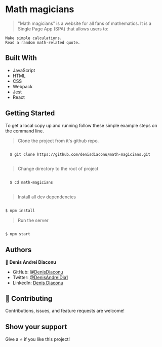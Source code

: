 # Math magicians

> "Math magicians" is a website for all fans of mathematics. It is a Single Page App (SPA) that allows users to:

    Make simple calculations.
    Read a random math-related quote.


## Built With

- JavaScript
- HTML
- CSS
- Webpack
- Jest
- React



## Getting Started

To get a local copy up and running follow these simple example steps on the command line.
> Clone the project from it's github repo.
```bash

  $ git clone https://github.com/denisdiaconu/math-magicians.git
  
```

> Change directory to the root of project
```bash

  $ cd math-magicians
  
  ```
  
> Install all dev dependencies
  ```bash

  $ npm install

```

> Run the server
  ```bash

  $ npm start

```


## Authors

👤 **Denis Andrei Diaconu**

- GitHub: [@DenisDiaconu](https://github.com/denisdiaconu)
- Twitter: [@DenisAndreiDia1](https://twitter.com/DenisAndreiDia1)
- LinkedIn: [Denis Diaconu](https://www.linkedin.com/in/denis-diaconu-1394091b7/)


## 🤝 Contributing

Contributions, issues, and feature requests are welcome!

## Show your support

Give a ⭐️ if you like this project!
